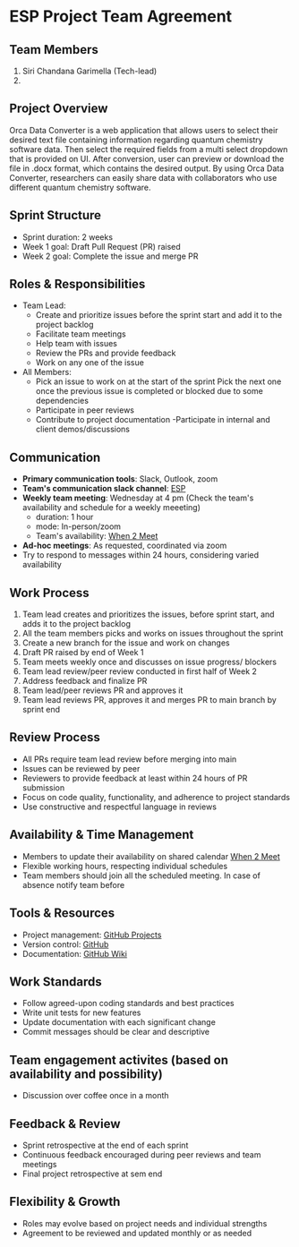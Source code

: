 # ESP Project Team Agreement

## Team Members
1. Siri Chandana Garimella (Tech-lead)
2. 

## Project Overview
Orca Data Converter is a web application that allows users to select their desired text file containing information regarding quantum chemistry software data. Then select the required fields from a multi select dropdown that is provided on UI. After conversion, user can preview or download the file in .docx format, which contains the desired output. By using Orca Data Converter, researchers can easily share data with collaborators who use different quantum chemistry software.

## Sprint Structure
- Sprint duration: 2 weeks
- Week 1 goal: Draft Pull Request (PR) raised
- Week 2 goal: Complete the issue and merge PR

## Roles & Responsibilities
- Team Lead: 
  - Create and prioritize issues before the sprint start and add it to the project backlog
  - Facilitate team meetings
  - Help team with issues
  - Review the PRs and provide feedback
  - Work on any one of the issue
- All Members:
  - Pick an issue to work on at the start of the sprint Pick the next one once the previous issue is completed or blocked due to some dependencies
  - Participate in peer reviews
  - Contribute to project documentation
  -Participate in internal and client demos/discussions

## Communication
- **Primary communication tools**: Slack, Outlook, zoom
- **Team's communication slack channel**: [ESP](https://oss-slu.slack.com/archives/C06FY4615D4)
- **Weekly team meeting**: Wednesday at 4 pm (Check the team's availability and schedule for a weekly meeeting)
    - duration: 1 hour
    - mode: In-person/zoom
    - Team's availability: [When 2 Meet](https://www.when2meet.com/)
- **Ad-hoc meetings**: As requested, coordinated via zoom
- Try to respond to messages within 24 hours, considering varied availability

## Work Process
1. Team lead creates and prioritizes the issues, before sprint start, and adds it to the project backlog
2. All the team members picks and works on issues throughout the sprint
3. Create a new branch for the issue and work on changes
4. Draft PR raised by end of Week 1
5. Team meets weekly once and discusses on issue progress/ blockers
6. Team lead review/peer review conducted in first half of Week 2
7. Address feedback and finalize PR
8. Team lead/peer reviews PR and approves it
9. Team lead reviews PR, approves it and merges PR to main branch by sprint end

## Review Process
- All PRs require team lead review before merging into main
- Issues can be reviewed by peer
- Reviewers to provide feedback at least within 24 hours of PR submission
- Focus on code quality, functionality, and adherence to project standards
- Use constructive and respectful language in reviews

## Availability & Time Management
- Members to update their availability on shared calendar [When 2 Meet](https://www.when2meet.com/) 
- Flexible working hours, respecting individual schedules
- Team members should join all the scheduled meeting. In case of absence notify team before

## Tools & Resources
- Project management: [GitHub Projects](https://github.com/orgs/oss-slu/projects/31)
- Version control: [GitHub](https://github.com/oss-slu/esp)
- Documentation: [GitHub Wiki](https://github.com/oss-slu/esp/wiki)

## Work Standards
- Follow agreed-upon coding standards and best practices
- Write unit tests for new features
- Update documentation with each significant change
- Commit messages should be clear and descriptive

## Team engagement activites (based on availability and possibility)
- Discussion over coffee once in a month

## Feedback & Review
- Sprint retrospective at the end of each sprint
- Continuous feedback encouraged during peer reviews and team meetings
- Final project retrospective at sem end

## Flexibility & Growth
- Roles may evolve based on project needs and individual strengths
- Agreement to be reviewed and updated monthly or as needed